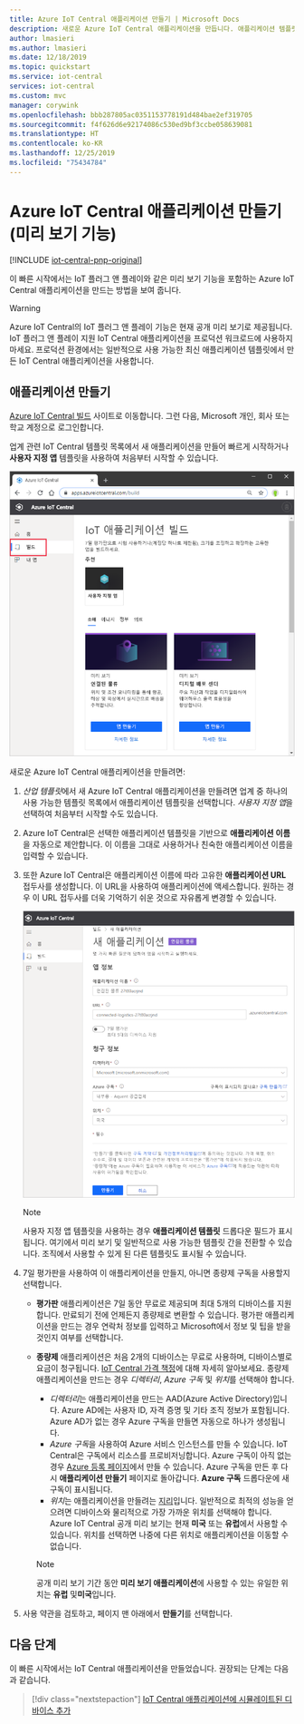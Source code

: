 ```yaml
---
title: Azure IoT Central 애플리케이션 만들기 | Microsoft Docs
description: 새로운 Azure IoT Central 애플리케이션을 만듭니다. 애플리케이션 템플릿을 사용하여 평가판 또는 종량제 애플리케이션을 만듭니다.
author: lmasieri
ms.author: lmasieri
ms.date: 12/18/2019
ms.topic: quickstart
ms.service: iot-central
services: iot-central
ms.custom: mvc
manager: corywink
ms.openlocfilehash: bbb287805ac0351153778191d484bae2ef319705
ms.sourcegitcommit: f4f626d6e92174086c530ed9bf3ccbe058639081
ms.translationtype: HT
ms.contentlocale: ko-KR
ms.lasthandoff: 12/25/2019
ms.locfileid: "75434784"
---
```

# <a name="create-an-azure-iot-central-application-preview-features"></a>Azure IoT Central 애플리케이션 만들기(미리 보기 기능)

[!INCLUDE [iot-central-pnp-original](../../../includes/iot-central-pnp-original-note.md)]

이 빠른 시작에서는 IoT 플러그 앤 플레이와 같은 미리 보기 기능을 포함하는 Azure IoT Central 애플리케이션을 만드는 방법을 보여 줍니다.

> [!WARNING]
> Azure IoT Central의 IoT 플러그 앤 플레이 기능은 현재 공개 미리 보기로 제공됩니다. IoT 플러그 앤 플레이 지원 IoT Central 애플리케이션을 프로덕션 워크로드에 사용하지 마세요. 프로덕션 환경에서는 일반적으로 사용 가능한 최신 애플리케이션 템플릿에서 만든 IoT Central 애플리케이션을 사용합니다.

## <a name="create-an-application"></a>애플리케이션 만들기

[Azure IoT Central 빌드](https://aka.ms/iotcentral) 사이트로 이동합니다. 그런 다음, Microsoft 개인, 회사 또는 학교 계정으로 로그인합니다.

업계 관련 IoT Central 템플릿 목록에서 새 애플리케이션을 만들어 빠르게 시작하거나 **사용자 지정 앱** 템플릿을 사용하여 처음부터 시작할 수 있습니다.

![Azure IoT Central 애플리케이션 만들기 페이지](media/quick-deploy-iot-central/iotcentralcreate-templates-pnp.png)

새로운 Azure IoT Central 애플리케이션을 만들려면:

1. *산업 템플릿*에서 새 Azure IoT Central 애플리케이션을 만들려면 업계 중 하나의 사용 가능한 템플릿 목록에서 애플리케이션 템플릿을 선택합니다. *사용자 지정 앱*을 선택하여 처음부터 시작할 수도 있습니다.
1. Azure IoT Central은 선택한 애플리케이션 템플릿을 기반으로 **애플리케이션 이름**을 자동으로 제안합니다. 이 이름을 그대로 사용하거나 친숙한 애플리케이션 이름을 입력할 수 있습니다.
1. 또한 Azure IoT Central은 애플리케이션 이름에 따라 고유한 **애플리케이션 URL** 접두사를 생성합니다. 이 URL을 사용하여 애플리케이션에 액세스합니다. 원하는 경우 이 URL 접두사를 더욱 기억하기 쉬운 것으로 자유롭게 변경할 수 있습니다.

    ![Azure IoT Central 애플리케이션 만들기 페이지](media/quick-deploy-iot-central/iotcentralcreate-industry-pnp.png)

    > [!NOTE]
    > 사용자 지정 앱 템플릿을 사용하는 경우 **애플리케이션 템플릿** 드롭다운 필드가 표시됩니다. 여기에서 미리 보기 및 일반적으로 사용 가능한 템플릿 간을 전환할 수 있습니다. 조직에서 사용할 수 있게 된 다른 템플릿도 표시될 수 있습니다.

1. 7일 평가판을 사용하여 이 애플리케이션을 만들지, 아니면 종량제 구독을 사용할지 선택합니다.
    - **평가판** 애플리케이션은 7일 동안 무료로 제공되며 최대 5개의 디바이스를 지원합니다. 만료되기 전에 언제든지 종량제로 변환할 수 있습니다. 평가판 애플리케이션을 만드는 경우 연락처 정보를 입력하고 Microsoft에서 정보 및 팁을 받을 것인지 여부를 선택합니다.
    - **종량제** 애플리케이션은 처음 2개의 디바이스는 무료로 사용하며, 디바이스별로 요금이 청구됩니다. [IoT Central 가격 책정](https://aka.ms/iotcentral-pricing)에 대해 자세히 알아보세요. 종량제 애플리케이션을 만드는 경우 *디렉터리*, *Azure 구독* 및 *위치*를 선택해야 합니다.
        - *디렉터리*는 애플리케이션을 만드는 AAD(Azure Active Directory)입니다. Azure AD에는 사용자 ID, 자격 증명 및 기타 조직 정보가 포함됩니다. Azure AD가 없는 경우 Azure 구독을 만들면 자동으로 하나가 생성됩니다.
        - *Azure 구독*을 사용하여 Azure 서비스 인스턴스를 만들 수 있습니다. IoT Central은 구독에서 리소스를 프로비저닝합니다. Azure 구독이 아직 없는 경우 [Azure 등록 페이지](https://aka.ms/createazuresubscription)에서 만들 수 있습니다. Azure 구독을 만든 후 다시 **애플리케이션 만들기** 페이지로 돌아갑니다. **Azure 구독** 드롭다운에 새 구독이 표시됩니다.
        - *위치*는 애플리케이션을 만들려는 [지리](https://azure.microsoft.com/global-infrastructure/geographies/)입니다. 일반적으로 최적의 성능을 얻으려면 디바이스와 물리적으로 가장 가까운 위치를 선택해야 합니다. Azure IoT Central 공개 미리 보기는 현재 **미국** 또는 **유럽**에서 사용할 수 있습니다. 위치를 선택하면 나중에 다른 위치로 애플리케이션을 이동할 수 없습니다.

        > [!NOTE]
        > 공개 미리 보기 기간 동안 **미리 보기 애플리케이션**에 사용할 수 있는 유일한 위치는 **유럽** 및**미국**입니다.

1. 사용 약관을 검토하고, 페이지 맨 아래에서 **만들기**를 선택합니다.

## <a name="next-steps"></a>다음 단계

이 빠른 시작에서는 IoT Central 애플리케이션을 만들었습니다. 권장되는 단계는 다음과 같습니다.

> [!div class="nextstepaction"]
> [IoT Central 애플리케이션에 시뮬레이트된 디바이스 추가](./quick-create-pnp-device.md)

